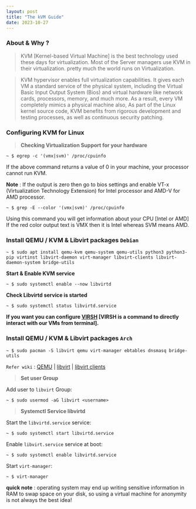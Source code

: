 ```yaml
---
layout: post
title: "The kVM Guide"
date: 2023-10-27
---
```


### **About & Why ?**

> KVM [Kernel-based Virtual Machine] is the best technology used these days for virtualization. Most of the 
Server managers use KVM in their virtualization. pretty much the world runs on Virtualization.

> KVM hypervisor enables full virtualization capabilities. It gives each VM a standard service of 
the physical system, including the Virtual Basic Input Output System (Bios) and virtual hardware 
like network cards, processors, memory, and much more. As a result, every VM completely mimics a 
physical machine also, As part of the Linux kernel source code, KVM benefits from rigorous 
development and testing processes, as well as continuous security patching. 

### **Configuring KVM for Linux**

>**Checking Virtualization Support for your hardware**


``` term
~ $ egrep -c '(vmx|svm)' /proc/cpuinfo
```
If the above command returns a value of 0 in your machine, your processor cannot run KVM.

**Note** : If the output is zero then go to bios settings and enable VT-x (Virtualization Technology Extension) for Intel processor and AMD-V for AMD processor.

``` term
~ $ grep -E --color '(vmx|svm)' /proc/cpuinfo
```
Using this command you will get information about your CPU [Intel or AMD] If the red color output text is VMX then it 
is Intel whereas SVM means AMD.


### **Install QEMU / KVM & Libvirt packages `Debian`**

```term
~ $ sudo apt install qemu-kvm qemu-system qemu-utils python3 python3-pip virtinst libvirt-daemon virt-manager libvirt-clients libvirt-daemon-system bridge-utils  

```
**Start & Enable KVM service**
``` term
~ $ sudo systemctl enable --now libvirtd
```

**Check Libvirtd service is started**

``` term
~ $ sudo systemctl status libvirtd.service
```

**If you want you can configure [VIRSH](https://wiki.debian.org/KVM) [VIRSH is a command to directly interact with our VMs from terminal].**

### **Install QEMU / KVM & Libvirt packages `Arch`**

```term
~ $ sudo pacman -S libvirt qemu virt-manager ebtables dnsmasq bridge-utils
```

`Refer wiki` : 
[QEMU](https://wiki.archlinux.org/index.php/QEMU)
| [libvirt](https://wiki.archlinux.org/index.php/Libvirt)
| [libvirt clients](https://wiki.archlinux.org/index.php/Libvirt#Client)


>**Set user Group**

Add user to `libvirt` Group:

```term
~ $ sudo usermod -aG libvirt <username>
```


>**Systemctl Service libvirtd**

Start the `libvirtd.service` service:

```term
~ $ sudo systemctl start libvirtd.service
```

Enable `libvirt.service` service at boot:

```term
~ $ sudo systemctl enable libvirtd.service
```

Start `virt-manager`:

```term
~ $ virt-manager
```


**quick note** :
operating system may end up writing sensitive information in RAM to swap space on your disk, so using a virtual 
machine for anonymity is not always the best idea!
